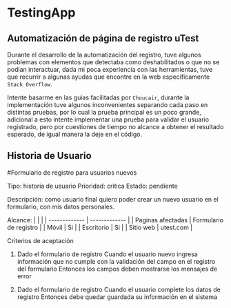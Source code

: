 # TestingApp

## Automatización de página de registro uTest
Durante el desarrollo de la automatización del registro, tuve algunos problemas con elementos que detectaba como deshabilitados o que no se podian interactuar, dada mi poca experiencia con las herramientas, tuve que recurrir a algunas ayudas que encontre en la web especificamente `Stack Overflow`.

Intente basarme en las guias facilitadas por `Choucair`, durante la implementación tuve algunos inconvenientes separando cada paso en distintas pruebas, por lo cual la prueba principal es un poco grande, adicional a esto intente implementar una prueba para validar el usuario registrado, pero por cuestiones de tiempo no alcance a obtener el resultado esperado, de igual manera la deje en el código.

## Historia de Usuario
#Formulario de registro para usuarios nuevos

Tipo: historia de usuario
Prioridad: critica
Estado: pendiente

Descripción: como usuario final quiero poder crear un nuevo usuario
en el formulario, con mis datos personales.

Alcance:
|  |  |
| ------------- | ------------- |
| Paginas afectadas | Formulario de registro |
| Móvil  | Si  |
| Escritorio  | Si |
| Sitio web   | utest.com |

Criterios de aceptación

1.	Dado el formulario de registro
Cuando el usuario nuevo ingresa información que no cumple con la validación del campo en el registro del formulario
Entonces los campos deben mostrarse los mensajes de error

2.	Dado el formulario de registro
Cuando el usuario complete los datos de registro
Entonces debe quedar guardada su información en el sistema

